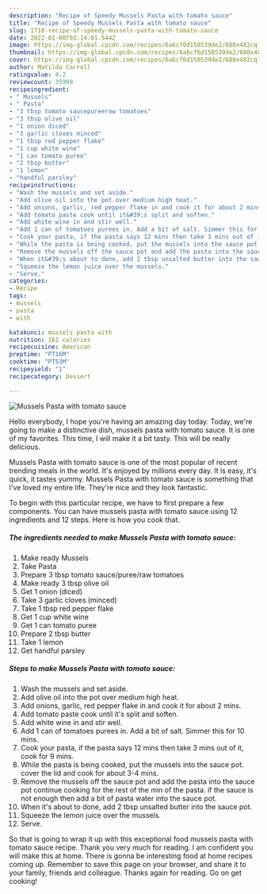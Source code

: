 ```yaml
---
description: "Recipe of Speedy Mussels Pasta with tomato sauce"
title: "Recipe of Speedy Mussels Pasta with tomato sauce"
slug: 1718-recipe-of-speedy-mussels-pasta-with-tomato-sauce
date: 2022-01-08T03:14:01.544Z
image: https://img-global.cpcdn.com/recipes/6a6cf6d150539de2/680x482cq70/mussels-pasta-with-tomato-sauce-recipe-main-photo.jpg
thumbnail: https://img-global.cpcdn.com/recipes/6a6cf6d150539de2/680x482cq70/mussels-pasta-with-tomato-sauce-recipe-main-photo.jpg
cover: https://img-global.cpcdn.com/recipes/6a6cf6d150539de2/680x482cq70/mussels-pasta-with-tomato-sauce-recipe-main-photo.jpg
author: Matilda Carroll
ratingvalue: 4.2
reviewcount: 35999
recipeingredient:
- " Mussels"
- " Pasta"
- "3 tbsp tomato saucepureeraw tomatoes"
- "3 tbsp olive oil"
- "1 onion diced"
- "3 garlic cloves minced"
- "1 tbsp red pepper flake"
- "1 cup white wine"
- "1 can tomato puree"
- "2 tbsp butter"
- "1 lemon"
- "handful parsley"
recipeinstructions:
- "Wash the mussels and set aside."
- "Add olive oil into the pot over medium high heat."
- "Add onions, garlic, red pepper flake in and cook it for about 2 mins."
- "Add tomato paste cook until it&#39;s split and soften."
- "Add white wine in and stir well."
- "Add 1 can of tomatoes purees in. Add a bit of salt. Simmer this for 10 mins."
- "Cook your pasta, if the pasta says 12 mins then take 3 mins out of it, cook for 9 mins."
- "While the pasta is being cooked, put the mussels into the sauce pot. cover the lid and cook for about 3-4 mins."
- "Remove the mussels off the sauce pot and add the pasta into the sauce pot continue cooking for the rest of the min of the pasta. if the sauce is not enough then add a bit of pasta water into the sauce pot."
- "When it&#39;s about to done, add 2 tbsp unsalted butter into the sauce pot."
- "Squeeze the lemon juice over the mussels."
- "Serve."
categories:
- Recipe
tags:
- mussels
- pasta
- with

katakunci: mussels pasta with 
nutrition: 161 calories
recipecuisine: American
preptime: "PT16M"
cooktime: "PT53M"
recipeyield: "1"
recipecategory: Dessert

---
```



![Mussels Pasta with tomato sauce](https://img-global.cpcdn.com/recipes/6a6cf6d150539de2/680x482cq70/mussels-pasta-with-tomato-sauce-recipe-main-photo.jpg)

Hello everybody, I hope you're having an amazing day today. Today, we're going to make a distinctive dish, mussels pasta with tomato sauce. It is one of my favorites. This time, I will make it a bit tasty. This will be really delicious.

Mussels Pasta with tomato sauce is one of the most popular of recent trending meals in the world. It's enjoyed by millions every day. It is easy, it's quick, it tastes yummy. Mussels Pasta with tomato sauce is something that I've loved my entire life. They're nice and they look fantastic.




To begin with this particular recipe, we have to first prepare a few components. You can have mussels pasta with tomato sauce using 12 ingredients and 12 steps. Here is how you cook that.

<!--inarticleads1-->

##### The ingredients needed to make Mussels Pasta with tomato sauce:

1. Make ready  Mussels
1. Take  Pasta
1. Prepare 3 tbsp tomato sauce/puree/raw tomatoes
1. Make ready 3 tbsp olive oil
1. Get 1 onion (diced)
1. Take 3 garlic cloves (minced)
1. Take 1 tbsp red pepper flake
1. Get 1 cup white wine
1. Get 1 can tomato puree
1. Prepare 2 tbsp butter
1. Take 1 lemon
1. Get handful parsley




<!--inarticleads2-->

##### Steps to make Mussels Pasta with tomato sauce:

1. Wash the mussels and set aside.
1. Add olive oil into the pot over medium high heat.
1. Add onions, garlic, red pepper flake in and cook it for about 2 mins.
1. Add tomato paste cook until it&#39;s split and soften.
1. Add white wine in and stir well.
1. Add 1 can of tomatoes purees in. Add a bit of salt. Simmer this for 10 mins.
1. Cook your pasta, if the pasta says 12 mins then take 3 mins out of it, cook for 9 mins.
1. While the pasta is being cooked, put the mussels into the sauce pot. cover the lid and cook for about 3-4 mins.
1. Remove the mussels off the sauce pot and add the pasta into the sauce pot continue cooking for the rest of the min of the pasta. if the sauce is not enough then add a bit of pasta water into the sauce pot.
1. When it&#39;s about to done, add 2 tbsp unsalted butter into the sauce pot.
1. Squeeze the lemon juice over the mussels.
1. Serve.




So that is going to wrap it up with this exceptional food mussels pasta with tomato sauce recipe. Thank you very much for reading. I am confident you will make this at home. There is gonna be interesting food at home recipes coming up. Remember to save this page on your browser, and share it to your family, friends and colleague. Thanks again for reading. Go on get cooking!
